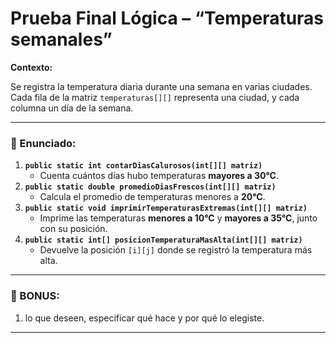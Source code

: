 # **Prueba Final Lógica – “Temperaturas semanales”**

**Contexto:**

Se registra la temperatura diaria durante una semana en varias ciudades. Cada fila de la matriz `temperaturas[][]` representa una ciudad, y cada columna un día de la semana.

---

### 🔧 Enunciado:

1. **`public static int contarDiasCalurosos(int[][] matriz)`**
    - Cuenta cuántos días hubo temperaturas **mayores a 30°C**.
2. **`public static double promedioDiasFrescos(int[][] matriz)`**
    - Calcula el promedio de temperaturas menores a **20°C**.
3. **`public static void imprimirTemperaturasExtremas(int[][] matriz)`**
    - Imprime las temperaturas **menores a 10°C** y **mayores a 35°C**, junto con su posición.
4. **`public static int[] posicionTemperaturaMasAlta(int[][] matriz)`**
    - Devuelve la posición `[i][j]` donde se registró la temperatura más alta.

---

### 🎯 BONUS:

1. lo que deseen, especificar qué hace y por qué lo elegiste.

---
